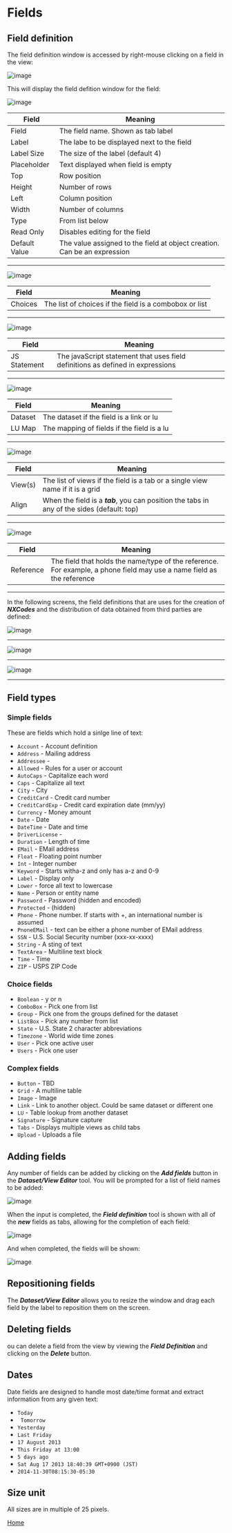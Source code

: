 # Fields

## Field definition

The field definition window is accessed by right-mouse clicking on a field in the view:

![image](images/Fd1.png)

This will display the field defition window for the field:

![image](images/Fd2.png)

|Field|Meaning|
|-|-|
|Field|The field name. Shown as tab label|
|Label|The labe to be displayed next to the field|
|Label Size|The size of the label (default 4)|
|Placeholder|Text displayed when field is empty|
|Top|Row position|
|Height|Number of rows|
|Left|Column position|
|Width|Number of columns|
|Type|From list below|
|Read Only|Disables editing for the field|
|Default Value|The value assigned to the field at object creation. Can be an expression|

---

![image](images/Fd3.png)


|Field|Meaning|
|-|-|
|Choices|The list of choices if the field is a combobox or list|

---

![image](images/Fd10.png)


|Field|Meaning|
|-|-|
|JS Statement|The javaScript statement that uses field definitions as defined in expressions|

---

![image](images/Fd4.png)


|Field|Meaning|
|-|-|
|Dataset|The dataset if the field is a link or lu|
|LU Map|The mapping of fields if the field is a lu|

---

![image](images/Fd5.png)


|Field|Meaning|
|-|-|
|View(s)|The list of views if the field is a tab or a single view name if it is a grid|
|Align|When the field is a ***tab***, you can position the tabs in any of the sides (default: top)|

---

![image](images/Fd6.png)


|Field|Meaning|
|-|-|
|Reference|The field that holds the name/type of the reference.  For example, a phone field may use a name field as the reference|

---

In the following screens, the field definitions that are uses for the creation of ***NXCodes*** and the distribution of data obtained from third parties are defined:

![image](images/Fd11.png)

---

![image](images/Fd12.png)

---

![image](images/Fd13.png)

---

## Field types

### Simple fields

These are fields which hold a sinlge line of text:

* ```Account``` - Account definition
* ```Address``` - Mailing address
* ```Addressee``` - 
* ```Allowed``` - Rules for a user or account
* ```AutoCaps``` - Capitalize each word
* ```Caps``` - Capitalize all text
* ```City``` - City
* ```CreditCard``` - Credit card number
* ```CreditCardExp``` - Credit card expiration date (mm/yy)
* ```Currency``` - Money amount
* ```Date``` - Date
* ```DateTime``` - Date and time
* ```DriverLicense``` - 
* ```Duration``` - Length of time
* ```EMail``` - EMail address
* ```Float``` - Floating point number
* ```Int``` - Integer number
* ```Keyword``` - Starts witha-z and only has a-z and 0-9
* ```Label``` - Display only
* ```Lower``` - force all text to lowercase
* ```Name``` - Person or entity name
* ```Password``` - Password (hidden and encoded)
* ```Protected``` - (hidden)
* ```Phone``` - Phone number.  If starts with +, an international number is assumed
* ```PnoneEMail``` - text can be either a phone number of EMail address
* ```SSN``` - U.S. Social Security number (xxx-xx-xxxx)
* ```String``` - A sting of text
* ```TextArea``` - Multiline text block
* ```Time``` - Time
* ```ZIP``` - USPS ZIP Code

### Choice fields

* ```Boolean``` - y or n
* ```ComboBox``` - Pick one from list
* ```Group``` - Pick one from the groups defined for the dataset
* ```ListBox``` - Pick any number from list
* ```State``` - U.S. State 2 character abbreviations
* ```Timezone``` - World wide time zones
* ```User``` - Pick one active user
* ```Users``` - Pick one user

### Complex fields

* ```Button``` - TBD
* ```Grid``` - A multiline table
* ```Image``` - Image
* ```Link``` - Link to another object.  Could be same dataset or different one
* ```LU``` - Table lookup from another dataset
* ```Signature``` - Signature capture
* ```Tabs``` - Displays multiple views as child tabs
* ```Upload``` - Uploads a file

## Adding fields

Any number of fields can be added by clicking on the ***Add fields*** button in the ***Dataset/View Editor***
tool.  You will be prompted for a list of field names to be added:

![image](images/Fd7.png)

When the input is completed, the ***Field definition*** tool is shown with all of the ***new*** fields as
tabs, allowing for the completion of each field:

![image](images/Fd8.png)

And when completed, the fields will be shown:

![image](images/Fd9.png)

## Repositioning fields

The ***Dataset/View Editor*** allows you to resize the window and drag each field by the label to reposition
them on the screen.

## Deleting fields

ou can delete a field from the view by viewing the ***Field Definition*** and clicking on the ***Delete*** 
button.

## Dates

Date fields are designed to handle most date/time format and extract information from any given text:

* ```Today```
* ``` Tomorrow```
* ```Yesterday```
* ```Last Friday```
* ```17 August 2013```
* ```This Friday at 13:00```
* ```5 days ago```
* ```Sat Aug 17 2013 18:40:39 GMT+0900 (JST)```
* ```2014-11-30T08:15:30-05:30```

## Size unit

All sizes are in multiple of 25 pixels.

[Home](../README.md)
